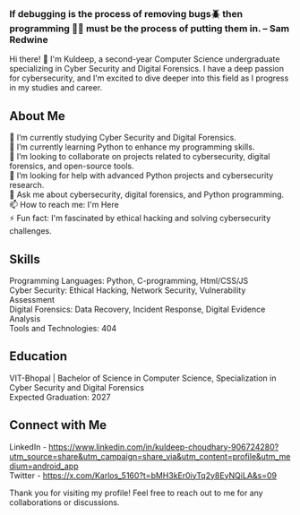 ### If debugging is the process of removing bugs🪲 then programming 🧑‍💻 must be the process of putting them in. – Sam Redwine

Hi there! 👋 I'm Kuldeep, a second-year Computer Science undergraduate specializing in Cyber Security and Digital Forensics. I have a deep passion for cybersecurity, and I'm excited to dive deeper into this field as I progress in my studies and career.

## About Me
🔭 I’m currently studying Cyber Security and Digital Forensics. <br>
🌱 I’m currently learning Python to enhance my programming skills. <br>
👯 I’m looking to collaborate on projects related to cybersecurity, digital forensics, and open-source tools. <br>
🤔 I’m looking for help with advanced Python projects and cybersecurity research. <br>
💬 Ask me about cybersecurity, digital forensics, and Python programming. <br>
📫 How to reach me: I'm Here <br>
⚡ Fun fact: I'm fascinated by ethical hacking and solving cybersecurity challenges. <br>

## Skills
Programming Languages: Python, C-programming, Html/CSS/JS <br>
Cyber Security: Ethical Hacking, Network Security, Vulnerability Assessment <br>
Digital Forensics: Data Recovery, Incident Response, Digital Evidence Analysis <br>
Tools and Technologies: 404 

## Education
VIT-Bhopal | Bachelor of Science in Computer Science, Specialization in Cyber Security and Digital Forensics <br>
Expected Graduation: 2027

## Connect with Me
LinkedIn - https://www.linkedin.com/in/kuldeep-choudhary-906724280?utm_source=share&utm_campaign=share_via&utm_content=profile&utm_medium=android_app <br>
Twitter - https://x.com/Karlos_5160?t=bMH3kEr0iyTq2y8EyNQiLA&s=09  <br>

<!--START_SECTION:activity-->
<!--END_SECTION:activity-->
<!-- Optional: Add any additional sections like Interests, Hobbies, etc. -->
Thank you for visiting my profile! Feel free to reach out to me for any collaborations or discussions.
<!---
Karlos-5160/Karlos-5160 is a ✨ special ✨ repository because its `README.md` (this file) appears on your GitHub profile.
You can click the Preview link to take a look at your changes.
--->
